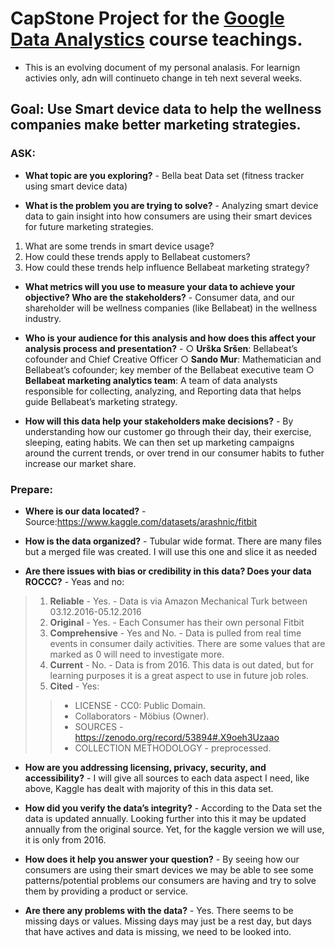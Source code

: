 # CapStone Project for the [**Google Data Analystics**](https://www.coursera.org/professional-certificates/google-data-analytics) course teachings.

* This is an evolving document of my personal analasis. For learnign activies only, adn will continueto change in teh next several weeks.

## Goal: Use Smart device data to help the wellness companies make better marketing strategies. 

### ASK:
* **What topic are you exploring?** - Bella beat Data set (fitness tracker using smart device data)

* **What is the problem you are trying to solve?** - Analyzing smart device data to gain insight into how consumers are using their smart devices for future marketing strategies.
1. What are some trends in smart device usage?
2. How could these trends apply to Bellabeat customers?
3. How could these trends help influence Bellabeat marketing strategy?

* **What metrics will you use to measure your data to achieve your objective? Who are the stakeholders?** - Consumer data, and our shareholder will be wellness companies (like Bellabeat) in the wellness industry. 


* **Who is your audience for this analysis and how does this affect your analysis process and presentation?** - 
○ **Urška Sršen**: Bellabeat’s cofounder and Chief Creative Officer
○ **Sando Mur**: Mathematician and Bellabeat’s cofounder; key member of the Bellabeat executive team
○ **Bellabeat marketing analytics team**: A team of data analysts responsible for collecting, analyzing, and
Reporting data that helps guide Bellabeat’s marketing strategy.

* **How will this data help your stakeholders make decisions?** - By understanding how our customer go through their day, their exercise, sleeping, eating habits. We can then set up marketing campaigns around the current trends, or over trend in our consumer habits to futher increase our market share.

### Prepare:

* **Where is our data located?** - Source:https://www.kaggle.com/datasets/arashnic/fitbit

* **How is the data organized?** - Tubular wide format. There are many files but a merged file was created. I will use this one and slice it as needed

* **Are there issues with bias or credibility in this data? Does your data ROCCC?** - Yeas and no:
> 1. **Reliable** - Yes. - Data is via Amazon Mechanical Turk between 03.12.2016-05.12.2016
> 2. **Original** - Yes. - Each Consumer has their own personal Fitbit
> 3. **Comprehensive** - Yes and No. - Data is pulled from real time events in consumer daily activities. There are some values that are marked as 0 will need to investigate more.  
> 4. **Current** - No. - Data is from 2016. This data is out dated, but for learning purposes it is a great aspect to use in future job roles. 
> 5. **Cited** - Yes:
> > * LICENSE - CC0: Public Domain.
> > * Collaborators - Möbius (Owner).
> > * SOURCES - https://zenodo.org/record/53894#.X9oeh3Uzaao
> > * COLLECTION METHODOLOGY - preprocessed.

* **How are you addressing licensing, privacy, security, and accessibility?** - I will give all sources to each data aspect I need, like above, Kaggle has dealt with majority of this in this data set.

* **How did you verify the data’s integrity?** - According to the Data set the data is updated annually. Looking further into this it may be updated annually from the original source. Yet, for the kaggle version we will use, it is only from 2016.

* **How does it help you answer your question?** - By seeing how our consumers are using their smart devices we may be able to see some patterns/potential problems our consumers are having and try to solve them by providing a product or service. 

* **Are there any problems with the data?** - Yes. There seems to be missing days or values. Missing days may just be a rest day, but days that have actives and data is missing, we need to be looked into.
